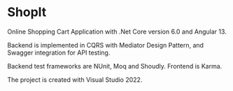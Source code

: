 # ShopIt

Online Shopping Cart Application with .Net Core version 6.0 and Angular 13.

Backend is implemented in CQRS with Mediator Design Pattern, and Swagger integration for API testing.

Backend test frameworks are NUnit, Moq and Shoudly. Frontend is Karma.

The project is created with Visual Studio 2022.
